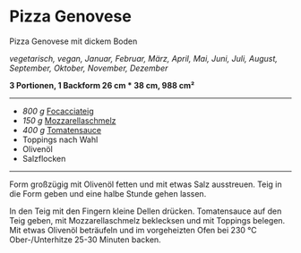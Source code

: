 # Pizza Genovese

Pizza Genovese mit dickem Boden

*vegetarisch, vegan, Januar, Februar, März, April, Mai, Juni, Juli, August, September, Oktober, November, Dezember*

**3 Portionen, 1 Backform 26 cm * 38 cm, 988 cm²**

---

- *800 g* [Focacciateig](focacciateig.md)
- *150 g* [Mozzarellaschmelz](Meals/recipes05/mozzarellaschmelz.md)
- *400 g* [Tomatensauce](pizzasauce.md)
- Toppings nach Wahl
- Olivenöl
- Salzflocken

---

Form großzügig mit Olivenöl fetten und mit etwas Salz ausstreuen. Teig in die Form geben und eine halbe Stunde gehen lassen.

In den Teig mit den Fingern kleine Dellen drücken. Tomatensauce auf den Teig geben, mit Mozzarellaschmelz beklecksen und mit Toppings belegen. Mit etwas Olivenöl beträufeln und im vorgeheizten Ofen bei 230 °C Ober-/Unterhitze 25-30 Minuten backen.
